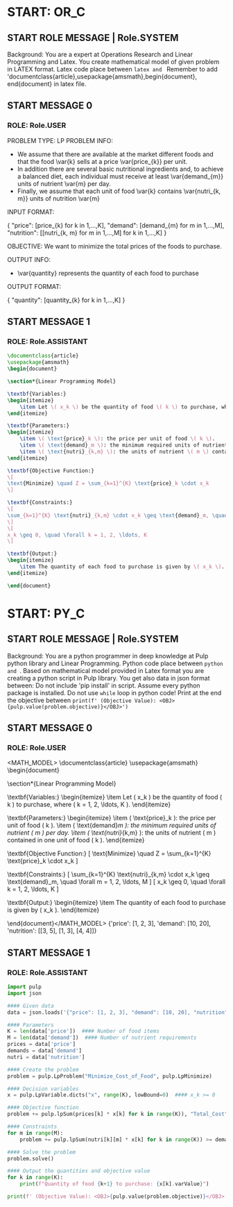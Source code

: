 # START: OR_C 
## START ROLE MESSAGE | Role.SYSTEM 
Background: You are a expert at Operations Research and Linear Programming and Latex. You create mathematical model of given problem in LATEX format. Latex code place between ```latex and ``` Remember to add 'documentclass{article},usepackage{amsmath},begin{document}, end{document} in latex file. 
## START MESSAGE 0 
### ROLE: Role.USER
<DESCRIPTION>
PROBLEM TYPE: LP
PROBLEM INFO:

- We assume that there are available at the market different foods and that the food \var{k} sells at a price \var{price_{k}} per unit. 
- In addition there are several basic nutritional ingredients and, to achieve a balanced diet, each individual must receive at least \var{demand_{m}} units of nutrient \var{m} per day. 
- Finally, we assume that each unit of food \var{k} contains \var{nutri_{k, m}} units of nutrition \var{m}

INPUT FORMAT:

{
	"price": [price_{k} for k in 1,...,K],
	"demand": [demand_{m} for m in 1,...,M],
	"nutrition": [[nutri_{k, m} for m in 1,...,M] for k in 1,...,K]
}


OBJECTIVE: We want to minimize the total prices of the foods to purchase.

OUTPUT INFO:

- \var{quantity} represents the quantity of each food to purchase

OUTPUT FORMAT:

{
	"quantity": [quantity_{k} for k in 1,...,K]
}
</DESCRIPTION>


## START MESSAGE 1 
### ROLE: Role.ASSISTANT
```latex
\documentclass{article}
\usepackage{amsmath}
\begin{document}

\section*{Linear Programming Model}

\textbf{Variables:}
\begin{itemize}
    \item Let \( x_k \) be the quantity of food \( k \) to purchase, where \( k = 1, 2, \ldots, K \).
\end{itemize}

\textbf{Parameters:}
\begin{itemize}
    \item \( \text{price}_k \): the price per unit of food \( k \).
    \item \( \text{demand}_m \): the minimum required units of nutrient \( m \) per day.
    \item \( \text{nutri}_{k,m} \): the units of nutrient \( m \) contained in one unit of food \( k \).
\end{itemize}

\textbf{Objective Function:}
\[
\text{Minimize} \quad Z = \sum_{k=1}^{K} \text{price}_k \cdot x_k
\]

\textbf{Constraints:}
\[
\sum_{k=1}^{K} \text{nutri}_{k,m} \cdot x_k \geq \text{demand}_m, \quad \forall m = 1, 2, \ldots, M
\]
\[
x_k \geq 0, \quad \forall k = 1, 2, \ldots, K
\]

\textbf{Output:}
\begin{itemize}
    \item The quantity of each food to purchase is given by \( x_k \).
\end{itemize}

\end{document}
```

# START: PY_C 
## START ROLE MESSAGE | Role.SYSTEM 
Background: You are a python programmer in deep knowledge at Pulp python library and Linear Programming. Python code place between ```python and ```. Based on mathematical model provided in Latex format you are creating a python script in Pulp library. You get also data in json format between: <DATA></DATA> Do not include 'pip install' in script. Assume every python package is installed. Do not use `while` loop in python code! Print at the end the objective between <OBJ></OBJ> `print(f' (Objective Value): <OBJ>{pulp.value(problem.objective)}</OBJ>')` 
## START MESSAGE 0 
### ROLE: Role.USER
<MATH_MODEL>
\documentclass{article}
\usepackage{amsmath}
\begin{document}

\section*{Linear Programming Model}

\textbf{Variables:}
\begin{itemize}
    \item Let \( x_k \) be the quantity of food \( k \) to purchase, where \( k = 1, 2, \ldots, K \).
\end{itemize}

\textbf{Parameters:}
\begin{itemize}
    \item \( \text{price}_k \): the price per unit of food \( k \).
    \item \( \text{demand}_m \): the minimum required units of nutrient \( m \) per day.
    \item \( \text{nutri}_{k,m} \): the units of nutrient \( m \) contained in one unit of food \( k \).
\end{itemize}

\textbf{Objective Function:}
\[
\text{Minimize} \quad Z = \sum_{k=1}^{K} \text{price}_k \cdot x_k
\]

\textbf{Constraints:}
\[
\sum_{k=1}^{K} \text{nutri}_{k,m} \cdot x_k \geq \text{demand}_m, \quad \forall m = 1, 2, \ldots, M
\]
\[
x_k \geq 0, \quad \forall k = 1, 2, \ldots, K
\]

\textbf{Output:}
\begin{itemize}
    \item The quantity of each food to purchase is given by \( x_k \).
\end{itemize}

\end{document}</MATH_MODEL>
<DATA>
{'price': [1, 2, 3], 'demand': [10, 20], 'nutrition': [[3, 5], [1, 3], [4, 4]]}</DATA>


## START MESSAGE 1 
### ROLE: Role.ASSISTANT
```python
import pulp
import json

#### Given data
data = json.loads('{"price": [1, 2, 3], "demand": [10, 20], "nutrition": [[3, 5], [1, 3], [4, 4]]}')

#### Parameters
K = len(data['price'])  #### Number of food items
M = len(data['demand'])  #### Number of nutrient requirements
prices = data['price']
demands = data['demand']
nutri = data['nutrition']

#### Create the problem
problem = pulp.LpProblem("Minimize_Cost_of_Food", pulp.LpMinimize)

#### Decision variables
x = pulp.LpVariable.dicts("x", range(K), lowBound=0)  #### x_k >= 0

#### Objective function
problem += pulp.lpSum(prices[k] * x[k] for k in range(K)), "Total_Cost"

#### Constraints
for m in range(M):
    problem += pulp.lpSum(nutri[k][m] * x[k] for k in range(K)) >= demands[m], f"Nutrient_Requirement_{m}"

#### Solve the problem
problem.solve()

#### Output the quantities and objective value
for k in range(K):
    print(f"Quantity of food {k+1} to purchase: {x[k].varValue}")

print(f' (Objective Value): <OBJ>{pulp.value(problem.objective)}</OBJ>')
```

